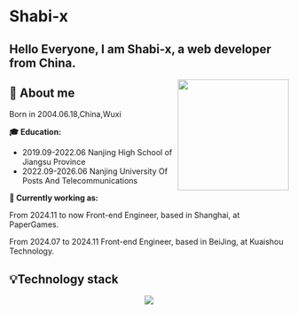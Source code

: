 ﻿# Shabi-x

<h2>Hello Everyone, I am Shabi-x, a web developer from China.</h2>

<img align='right' src='https://user-images.githubusercontent.com/5713670/87202985-820dcb80-c2b6-11ea-9f56-7ec461c497c3.gif' width='200"'>

## 👯 About me

Born in 2004.06.18,China,Wuxi

**🎓 Education:**


- 2019.09-2022.06 Nanjing High School of Jiangsu Province
- 2022.09-2026.06 Nanjing University Of Posts And Telecommunications

**💼 Currently working as:**

From 2024.11 to now
Front-end Engineer, based in Shanghai, at PaperGames.

From 2024.07 to 2024.11
Front-end Engineer, based in BeiJing, at Kuaishou Technology.

<!-- **🪁 Personal Blog:**

[Wall-e の Paradise](https://www.qirencloud.com) -->

## 💡Technology stack

<p align="center">
  <a href="https://skillicons.dev">
    <img src="https://skillicons.dev/icons?i=git,vscode,react,js,ts,sass,webpack,nodejs,nestjs,md,vite,graphql,pnpm,redux" />
  </a>
</p>

<!-- **📫  Reach me at:** -->
